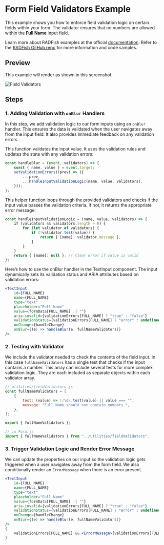 # Form Field Validators Example

This example shows you how to enforce field validation logic on certain fields within your form. The validator ensures that no numbers are allowed within the **Full Name** input field.

Learn more about RADFish examples at the official [documentation](https://nmfs-radfish.github.io/radfish/developer-documentation/examples-and-templates#examples). Refer to the [RADFish GitHub repo](https://nmfs-radfish.github.io/radfish/) for more information and code samples.

## Preview
This example will render as shown in this screenshot:

![Field Validators](./src/assets/field-validators.png)

## Steps

### 1. Adding Validation with `onBlur` Handlers
In this step, we add validation logic to our form inputs using an `onBlur` handler. This ensures the data is validated when the user navigates away from the input field. It also provides immediate feedback on any validation errors.

This function validates the input value. It uses the validation rules and updates the state with any validation errors:
```jsx
const handleBlur = (event, validators) => {
    const { name, value } = event.target;
    setValidationErrors((prev) => ({
        ...prev,
        ...handleInputValidationLogic(name, value, validators),
    }));
};
```

This helper function loops through the provided validators and checks if the input value passes the validation criteria. If not, it returns the appropriate error message:
```jsx
const handleInputValidationLogic = (name, value, validators) => {
    if (validators && validators.length > 0) {
        for (let validator of validators) {
            if (!validator.test(value)) {
                return { [name]: validator.message };
            }
        }
    }
    return { [name]: null }; // Clear error if value is valid
};
```

Here’s how to use the onBlur handler in the TextInput component. The input dynamically sets its validation status and ARIA attributes based on validation errors:
```jsx
<TextInput
    id={FULL_NAME}
    name={FULL_NAME}
    type="text"
    placeholder="Full Name"
    value={formData[FULL_NAME] || ""}
    aria-invalid={validationErrors[FULL_NAME] ? "true" : "false"}
    validationStatus={validationErrors[FULL_NAME] ? "error" : undefined}
    onChange={handleChange}
    onBlur={(e) => handleBlur(e, fullNameValidators)}
/>
```

### 2. Testing with Validator
We include the validator needed to check the contents of the field input. In this case `fullNameValidators` has a single test that checks if the input contains a number. This array can include several tests for more complex validation logic. They are each included as separate objects within each validator array.

```jsx
// utilities/fieldValidators.js
const fullNameValidators = [
    {
        test: (value) => !/\d/.test(value) || value === "",
        message: "Full Name should not contain numbers.",
    },
];

export { fullNameValidators };

// in Form.js
import { fullNameValidators } from "../utilities/fieldValidators";
```

### 3. Trigger Validation Logic and Render Error Message
We can update the properties on our input so the validation logic gets triggered when a user navigates away from the form field.  We also conditionally render an `ErrorMessage` when there is an error present.

```jsx
<TextInput
    id={FULL_NAME}
    name={FULL_NAME}
    type="text"
    placeholder="Full Name"
    value={formData[FULL_NAME] || ""}
    aria-invalid={validationErrors[FULL_NAME] ? "true" : "false"}
    validationStatus={validationErrors[FULL_NAME] ? "error" : undefined}
    onChange={handleChange}
    onBlur={(e) => handleBlur(e, fullNameValidators)}
/>
{
    validationErrors[FULL_NAME] && <ErrorMessage>{validationErrors[FULL_NAME]}</ErrorMessage>
}
```
